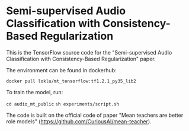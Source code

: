 # Semi-supervised Audio Classification with Consistency-Based Regularization

This is the TensorFlow source code for the "Semi-supervised Audio Classification with Consistency-Based Regularization" paper.

The environment can be found in dockerhub:

`docker pull loklu/mt_tensorflow:tf1.2.1_py35_lib2`

To train the model, run:

`cd audio_mt_public`
`sh experiments/script.sh`

The code is built on the official code of paper "Mean teachers are better role models" (https://github.com/CuriousAI/mean-teacher).